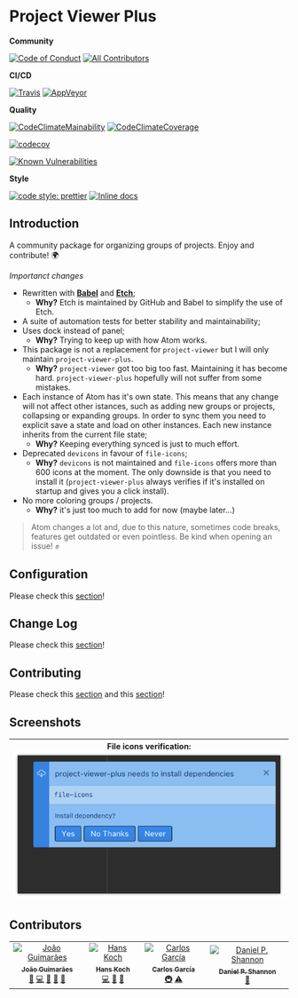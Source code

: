 # Project Viewer Plus

**Community**

[![Code of Conduct][coc-badge]][coc]
[![All Contributors][all-contributors-badge]][all-contributors]

**CI/CD**

[![Travis][travis-badge]][travis]
[![AppVeyor][appveyor-badge]][appveyor]

**Quality**

[![CodeClimateMainability][code-climate-maintainability-badge]][code-climate-maintainability]
[![CodeClimateCoverage][code-climate-coverage-badge]][code-climate-coverage]

[![codecov][codecov-badge]][codecov]

[![Known Vulnerabilities][snyk-badge]][snyk]

**Style**

[![code style: prettier][prettier-badge]][prettier]
[![Inline docs][inch-badge]][inch]

## Introduction

A community package for organizing groups of projects. Enjoy and contribute! 🌍

*Importanct changes*

- Rewritten with [**Babel**][babel] and [**Etch**][etch];
  - **Why?** Etch is maintained by GitHub and Babel to simplify the use of Etch.
- A suite of automation tests for better stability and maintainability;
- Uses dock instead of panel;
  - **Why?** Trying to keep up with how Atom works.
- This package is not a replacement for `project-viewer` but I will only maintain `project-viewer-plus`.
  - **Why?** `project-viewer` got too big too fast. Maintaining it has become hard. `project-viewer-plus` hopefully will not suffer from some mistakes.
- Each instance of Atom has it's own state. This means that any change will not affect other istances, such as adding new groups or projects, collapsing or expanding groups. In order to sync them you need to explicit save a state and load on other instances. Each new instance inherits from the current file state;
  - **Why?** Keeping everything synced is just to much effort.
- Deprecated `devicons` in favour of `file-icons`;
  - **Why?** `devicons` is not maintained and `file-icons` offers more than 600 icons at the moment. The only downside is that you need to install it (`project-viewer-plus` always verifies if it's installed on startup and gives you a click install).
- No more coloring groups / projects.
  - **Why?** it's just too much to add for now (maybe later...)

> Atom changes a lot and, due to this nature, sometimes code breaks, features get outdated or even pointless. Be kind when opening an issue! :fist:

## Configuration

Please check this [section](CONFIGURATION.md)!

## Change Log

Please check this [section](CHANGELOG.md)!

## Contributing

Please check this [section](CONTRIBUTING.md) and this [section](CODE_OF_CONDUCT.md)!

## Screenshots

| File icons verification: ![file-icons][file-icons] |
|---|

## Contributors

<!-- ALL-CONTRIBUTORS-LIST:START - Do not remove or modify this section -->
<!-- prettier-ignore -->
<table>
  <tr>
    <td align="center"><a href="https://github.com/jccguimaraes"><img src="https://avatars3.githubusercontent.com/u/14871650?v=4" width="50px;" alt="João Guimarães"/><br /><sub><b>João Guimarães</b></sub></a><br /><a href="https://github.com/project-viewer-plus/jccguimaraes/issues?q=author%3Ajccguimaraes" title="Bug reports">🐛</a> <a href="https://github.com/project-viewer-plus/jccguimaraes/commits?author=jccguimaraes" title="Code">💻</a> <a href="#design-jccguimaraes" title="Design">🎨</a> <a href="https://github.com/project-viewer-plus/jccguimaraes/commits?author=jccguimaraes" title="Documentation">📖</a> <a href="#ideas-jccguimaraes" title="Ideas, Planning, & Feedback">🤔</a></td>
    <td align="center"><a href="http://hans-koch.me"><img src="https://avatars0.githubusercontent.com/u/1093709?v=4" width="50px;" alt="Hans Koch"/><br /><sub><b>Hans Koch</b></sub></a><br /><a href="https://github.com/project-viewer-plus/jccguimaraes/commits?author=Hammster" title="Code">💻</a> <a href="https://github.com/project-viewer-plus/jccguimaraes/commits?author=Hammster" title="Documentation">📖</a> <a href="#ideas-Hammster" title="Ideas, Planning, & Feedback">🤔</a></td>
    <td align="center"><a href="https://github.com/cgalvarez"><img src="https://avatars2.githubusercontent.com/u/10707639?v=4" width="50px;" alt="Carlos García"/><br /><sub><b>Carlos García</b></sub></a><br /><a href="#infra-cgalvarez" title="Infrastructure (Hosting, Build-Tools, etc)">🚇</a> <a href="https://github.com/project-viewer-plus/jccguimaraes/commits?author=cgalvarez" title="Tests">⚠️</a></td>
    <td align="center"><a href="https://daniel.sh"><img src="https://avatars0.githubusercontent.com/u/2207980?v=4" width="50px;" alt="Daniel P. Shannon"/><br /><sub><b>Daniel P. Shannon</b></sub></a><br /><a href="https://github.com/project-viewer-plus/jccguimaraes/issues?q=author%3Aphyllisstein" title="Bug reports">🐛</a></td>
  </tr>
</table>

<!-- ALL-CONTRIBUTORS-LIST:END -->

[babel]: https://babeljs.io/
[etch]: https://github.com/atom/etch

[travis-badge]: https://img.shields.io/travis/jccguimaraes/project-viewer-plus/master.svg?style=flat-square
[travis]: https://travis-ci.org/jccguimaraes/project-viewer-plus

[appveyor-badge]: https://img.shields.io/appveyor/ci/jccguimaraes/project-viewer-plus/master.svg?style=flat-square
[appveyor]: https://ci.appveyor.com/project/jccguimaraes/project-viewer-plus

[coc-badge]: https://img.shields.io/badge/%E2%9D%A4-code%20of%20conduct-blue.svg?style=flat-square
[coc]: ./CODE_OF_CONDUCT.md

[all-contributors-badge]: https://img.shields.io/badge/all_contributors-3-orange.svg?style=flat-square
[all-contributors]: #contributors

[code-climate-maintainability-badge]: https://api.codeclimate.com/v1/badges/bd825afe8e71dce52f63/maintainability
[code-climate-maintainability]: https://codeclimate.com/github/jccguimaraes/project-viewer-plus/maintainability
[code-climate-coverage-badge]: https://api.codeclimate.com/v1/badges/bd825afe8e71dce52f63/test_coverage
[code-climate-coverage]: https://codeclimate.com/github/jccguimaraes/project-viewer-plus/test_coverage

[codecov-badge]: https://codecov.io/gh/jccguimaraes/project-viewer-plus/branch/master/graph/badge.svg
[codecov]: https://codecov.io/gh/jccguimaraes/project-viewer-plus

[bithound]: https://www.bithound.io/github/jccguimaraes/project-viewer-plus
[bithound-overall-badge]: https://www.bithound.io/github/jccguimaraes/project-viewer-plus/badges/score.svg
[bithound-code-badge]: https://www.bithound.io/github/jccguimaraes/project-viewer-plus/badges/code.svg
[bithound-dependencies-badge]: https://www.bithound.io/github/jccguimaraes/project-viewer-plus/badges/dependencies.svg

[snyk-badge]: https://snyk.io/test/github/jccguimaraes/project-viewer-plus/badge.svg?targetFile=package.json
[snyk]: https://snyk.io/test/github/jccguimaraes/project-viewer-plus?targetFile=package.json

[prettier-badge]: https://img.shields.io/badge/code_style-prettier-ff69b4.svg?style=flat-square
[prettier]: https://github.com/jccguimaraes/project-viewer-plus

[inch-badge]: http://inch-ci.org/github/jccguimaraes/project-viewer-plus.svg?branch=master&style=flat-square
[inch]: http://inch-ci.org/github/jccguimaraes/project-viewer-plus

[file-icons]: images/pvp-file-icons.png
